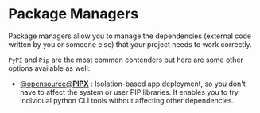 # Package Managers

Package managers allow you to manage the dependencies (external code written by you or someone else) that your project needs to work correctly.

`PyPI` and `Pip` are the most common contenders but here are some other options available as well:

- [@opensource@**PIPX**](https://github.com/pypa/pipx) : Isolation-based app deployment, so you don't have to affect the system or user PIP libraries. It enables you to try individual python CLI tools without affecting other dependencies.
